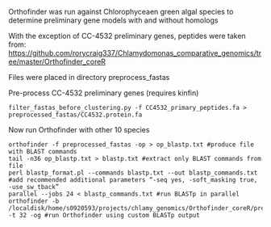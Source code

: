 Orthofinder was run against Chlorophyceaen green algal species to determine preliminary gene models with and without homologs

With the exception of CC-4532 preliminary genes, peptides were taken from: https://github.com/rorycraig337/Chlamydomonas_comparative_genomics/tree/master/Orthofinder_coreR

Files were placed in directory preprocess_fastas

Pre-process CC-4532 preliminary genes (requires kinfin)

```
filter_fastas_before_clustering.py -f CC4532_primary_peptides.fa > preprocessed_fastas/CC4532.protein.fa
```

Now run Orthofinder with other 10 species

```
orthofinder -f preprocessed_fastas -op > op_blastp.txt #produce file with BLAST commands
tail -n36 op_blastp.txt > blastp.txt #extract only BLAST commands from file
perl blastp_format.pl --commands blastp.txt --out blastp_commands.txt #add recommended additional parameters “-seq yes, -soft_masking true, -use_sw_tback”
parallel --jobs 24 < blastp_commands.txt #run BLASTp in parallel
orthofinder -b /localdisk/home/s0920593/projects/chlamy_genomics/Orthofinder_coreR/preprocessed_fastas/Results_Feb18/WorkingDirectory/ -t 32 -og #run Orthofinder using custom BLASTp output
```
